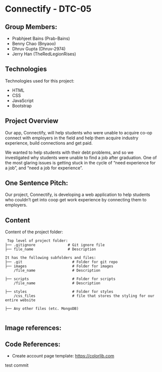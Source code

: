 # Connectify - DTC-05

## Group Members:
- Prabhjeet Bains (Prab-Bains)
- Benny Chao (Bnyaoo)
- Dhruv Gupta (Dhruv-2974)
- Jerry Han (TheRedLegionRises)
	
## Technologies
Technologies used for this project:
* HTML
* CSS
* JavaScript
* Bootstrap 

## Project Overview
Our app, Connectify, will help students who were unable to acquire co-op connect with employers 
in the field and help them acquire industry experience, build connections and get paid.

We wanted to help students with their debt problems, and so we investigated why students were unable 
to find a job after graduation. One of the most glaring issues is getting stuck in the cycle of 
“need experience for a job”, and “need a job for experience”. 

## One Sentence Pitch:
Our project, Connectify, is developing a web application to help students who couldn’t get into 
coop get work experience by connecting them to employers.

## Content
Content of the project folder:

```
 Top level of project folder: 
├── .gitignore               # Git ignore file
├── file_name				 # Description

It has the following subfolders and files:
├── .git                       # Folder for git repo
├── images                     # Folder for images
    /file_name				   # Description

├── scripts                    # Folder for scripts
    /file_name				   # Description

├── styles                     # Folder for styles
    /css_files                 # file that stores the styling for our entire website

├── Any other files (etc. MongoDB)


```


## Image references:

## Code References:
- Create account page template: https://colorlib.com


test commit


